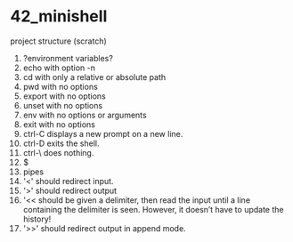 # 42_minishell

project structure (scratch)
1. ?environment variables?
2. echo with option -n
3. cd with only a relative or absolute path
4. pwd with no options
5. export with no options
6. unset with no options
7. env with no options or arguments
8. exit with no options
9. ctrl-C displays a new prompt on a new line.
10. ctrl-D exits the shell.
11. ctrl-\ does nothing.
12. $
13. pipes
14. '<' should redirect input.
15. '>' should redirect output
16. '<< should be given a delimiter, then read the input until a line containing the
    delimiter is seen. However, it doesn’t have to update the history!
17. '>>' should redirect output in append mode.
